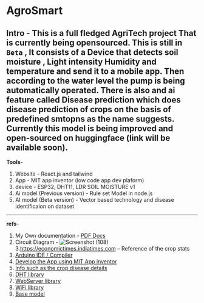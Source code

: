 # AgroSmart
**Intro** - This is a full fledged AgriTech project That is currently being opensourced. This is still in `Beta` , It consists of a Device that detects soil moisture , Light intensity Humidity and temperature and send it to a mobile app. Then according to the water level the pump is being automatically operated. There is also and ai feature called Disease prediction which does disease prediction of crops on the basis of predefined smtopns as the name suggests. Currently this model is being improved and open-sourced on huggingface (link will be available soon). 
---
**Tools**-
1. Website - React.js and tailwind
2. App  - MIT app inventor (low code app dev plaform)
3. device - ESP32, DHT11, LDR SOIL MOISTURE v1
4. Ai model (Previous version) - Rule set Model in node.js
5. AI model (Beta version) - Vector based technology and disease identificaion on dataset
---
**refs**- 
1. My Own documentation - [PDF Docs](https://github.com/user-attachments/files/19131258/Agro.Smart.pdf)
2. Circuit Diagram - ![Screenshot (108)](https://github.com/user-attachments/assets/987148a8-7878-4f03-ae35-b8ff2cceb7fc)
3.https://economictimes.indiatimes.com – Reference of the crop stats
4. [Arduino IDE / Compiler](www.arduino.cc) 
5. [Develop the App using MIT App inventor](https://appinventor.mit.edu)
6. [Info such as the crop disease details](www.wikipedia.org) 
7. [DHT library](https://github.com/adafruit/DHT-sensor-library)
8. [WebServer
library](https://github.com/espressif/arduinoesp32/blob/master/libraries/WebServer/src/WebServer.h)
9. [WiFi library](https://github.com/arduino-libraries/WiFi)
10. [Base model](https://anubhavsc.github.io/SIMDS-Hydro)
